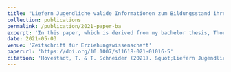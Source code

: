 ```yaml
---
title: "Liefern Jugendliche valide Informationen zum Bildungsstand ihrer Eltern in standardisierten Erhebungen? Befunde zu Schülerinnen und Schülern der 9. Jahrgangsstufe in Deutschland"
collection: publications
permalink: /publication/2021-paper-ba
excerpt: 'In this paper, which is derived from my bachelor thesis, Thorsten Schneider and I investigate whether the reports of adolescents about their parents' education match with their parents' reports. Using NEPS data from Germany, we find that students misreport their parents' educational degrees and that these misreports are more likely for low-SES students. We furthermore find that using the reports given by students may lead to an underestimation of educational inequalities as compared to estimations using parental reports.'
date: 2021-05-03
venue: 'Zeitschrift für Erziehungswissenschaft'
paperurl: 'https://doi.org/10.1007/s11618-021-01016-5'
citation: 'Hovestadt, T. & T. Schneider (2021). &quot;Liefern Jugendliche valide Informationen zum Bildungsstand ihrer Eltern in standardisierten Erhebungen? Befunde zu Schülerinnen und Schülern der 9. Jahrgangsstufe in Deutschland.&quot; <i>Zeitschrift für Erziehungswissenschaft</i> 24: 715-742.'
---
```

